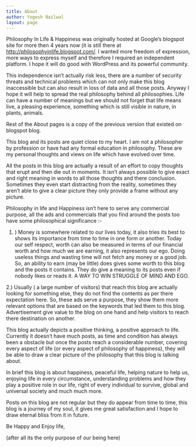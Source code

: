 ```yaml
---
title: About
author: Yogesh Bailwal
layout: page
---
```

Philosophy In Life & Happiness was originally hosted at Google&#8217;s blogspot site for more then 4 years now (it is still there at http://philosophyinlife.blogspot.com/. I wanted more freedom of expression, more ways to express myself and therefore I required an independent platform. I hope it will do good with WordPress and its powerful community.

This independence isn&#8217;t actually risk less, there are a number of security threats and technical problems which can not only make this blog inaccessible but can also result in loss of data and all those posts. Anyway I hope it will help to spread the real philosophy behind all philosophies. Life can have a number of meanings but we should not forget that life means live, a pleasing experience, something which is still visible in nature, in plants, animals. 

Rest of the About pages is a copy of the previous version that existed on blogspot blog.

This blog and its posts are quiet close to my heart. I am not a philosopher by profession or have had any formal education in philosophy. These are my personal thoughts and views on life which have evolved over time.

All the posts in this blog are actually a result of an effort to copy thoughts that erupt and then die out in moments. It isn&#8217;t always possible to give exact and right meaning in words to all those thoughts and there conclusion. Sometimes they even start distracting from the reality, sometimes they aren&#8217;t able to give a clear picture they only provide a frame without any picture.

Philosophy in life and Happiness isn&#8217;t here to serve any commercial purpose, all the ads and commercials that you find around the posts too have some philosophical significance :-

1. ) Money is somewhere related to our lives today, it also tries its best to shows its importance from time to time in one form or another. Today our self respect, worth can also be measured in terms of our financial worth and how much we are earning, it also represents our ego. Doing useless things and wasting time will not fetch any money or a good job. So, an ability to earn (may be little) does gives some worth to this blog and the posts it contains. They do give a meaning to its posts even if nobody likes or reads it. A WAY TO WIN STRUGGLE OF MIND AND EGO.

2.) Usually ( a large number of visitors) that reach this blog are actually looking for something else, they do not find the contents as per there expectation here. So, these ads serve a purpose, they show them more relevant options that are based on the keywords that led them to this blog. Advertisement give value to the blog on one hand and help visitors to reach there destination on another.

This blog actually depicts a positive thinking, a positive approach to life. Currently it doesn&#8217;t have much posts, as time and condition has always been a obstacle but once the posts reach a considerable number, covering every aspect of life (or every aspect of philosophy of happiness), they will be able to draw a clear picture of the philosophy that this blog is talking about.

In brief this blog is about happiness, peaceful life, helping nature to help us, enjoying life in every circumstance, understanding problems and how they play a positive role in our life, right of every individual to survive, global and universal society and much much more.

Posts on this blog are not regular but they do appear from time to time, this blog is a journey of my soul, it gives me great satisfaction and I hope to draw eternal bliss from it in future.

Be Happy and Enjoy life,

(after all its the only purpose of our being here)